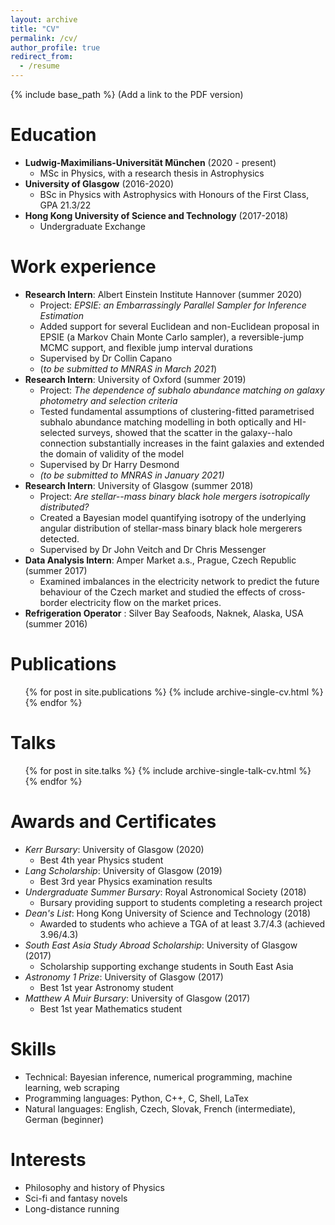 ```yaml
---
layout: archive
title: "CV"
permalink: /cv/
author_profile: true
redirect_from:
  - /resume
---
```


{% include base_path %}
(Add a link to the PDF version)


Education
======
* **Ludwig-Maximilians-Universität München** (2020 - present)
    * MSc in Physics, with a research thesis in Astrophysics
* **University of Glasgow** (2016-2020)
    * BSc in Physics with Astrophysics with Honours of the First Class, GPA 21.3/22
* **Hong Kong University of Science and Technology** (2017-2018)
    * Undergraduate Exchange

Work experience
======
* **Research Intern**: Albert Einstein Institute Hannover (summer 2020)
    * Project: *EPSIE: an Embarrassingly Parallel Sampler for Inference Estimation*
    * Added support for several Euclidean and non-Euclidean proposal in EPSIE (a Markov Chain Monte Carlo sampler), a reversible-jump MCMC support, and flexible jump interval durations
    * Supervised by Dr Collin Capano
    * (*to be submitted to MNRAS in March 2021*)
* **Research Intern**: University of Oxford (summer 2019)
    * Project: *The dependence of subhalo abundance matching on galaxy photometry and selection criteria*
    * Tested fundamental assumptions of clustering-fitted parametrised subhalo abundance matching modelling in both optically and HI-selected surveys, showed that the scatter in the galaxy--halo connection substantially increases in the faint galaxies and extended the domain of validity of the model
    * Supervised by Dr Harry Desmond
    * *(to be submitted to MNRAS in January 2021)*
* **Research Intern**: University of Glasgow (summer 2018)
    * Project: *Are stellar--mass binary black hole mergers isotropically distributed?*
    * Created a Bayesian model quantifying isotropy of the underlying angular distribution of stellar-mass binary black hole mergerers detected.
    * Supervised by Dr John Veitch and Dr Chris Messenger
* **Data Analysis Intern**: Amper Market a.s., Prague, Czech Republic (summer 2017)
    * Examined imbalances in the electricity network to predict the future behaviour of the Czech market and studied the effects of cross-border electricity flow on the market prices.
* **Refrigeration Operator** : Silver Bay Seafoods, Naknek, Alaska, USA (summer 2016)

Publications
======
  <ul>{% for post in site.publications %}
    {% include archive-single-cv.html %}
  {% endfor %}</ul>

Talks
======
  <ul>{% for post in site.talks %}
    {% include archive-single-talk-cv.html %}
  {% endfor %}</ul>

Awards and Certificates
======
* *Kerr Bursary*: University of Glasgow (2020)
    * Best 4th year Physics student
* *Lang Scholarship*: University of Glasgow (2019)
    * Best 3rd year Physics examination results
* *Undergraduate Summer Bursary*: Royal Astronomical Society (2018)
    * Bursary providing support to students completing a research project
* *Dean's List*: Hong Kong University of Science and Technology (2018)
    * Awarded to students who achieve a TGA of at least 3.7/4.3 (achieved 3.96/4.3)
* *South East Asia Study Abroad Scholarship*: University of Glasgow (2017)
    * Scholarship supporting exchange students in South East Asia
* *Astronomy 1 Prize*: University of Glasgow (2017)
    * Best 1st year Astronomy student
* *Matthew A Muir Bursary*: University of Glasgow (2017)
    * Best 1st year Mathematics student

Skills
======
* Technical: Bayesian inference, numerical programming, machine learning, web scraping
* Programming languages: Python, C++, C, Shell, LaTex
* Natural languages: English, Czech, Slovak, French (intermediate), German (beginner)

Interests
======
* Philosophy and history of Physics
* Sci-fi and fantasy novels
* Long-distance running
